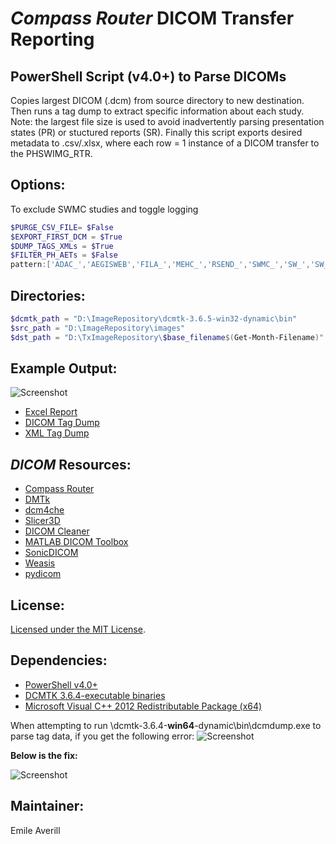 # *Compass Router* DICOM Transfer Reporting

## PowerShell Script (v4.0+) to Parse DICOMs
Copies largest DICOM (.dcm) from source directory to new destination. 
Then runs a tag dump to extract specific information about each study. 
Note: the largest file size is used to avoid inadvertently parsing presentation states (PR) or stuctured reports (SR).
Finally this script exports desired metadata to .csv/.xlsx, where each row = 1 instance of a DICOM transfer to the PHSWIMG_RTR. 


## Options: 
To exclude SWMC studies and toggle logging
```powershell
$PURGE_CSV_FILE= $False
$EXPORT_FIRST_DCM = $True
$DUMP_TAGS_XMLs = $True
$FILTER_PH_AETs = $False
pattern:['ADAC_','AEGISWEB','FILA_','MEHC_','RSEND_','SWMC_','SW_','SW_CATH','VANC_']
```

## Directories:
```powershell
$dcmtk_path = "D:\ImageRepository\dcmtk-3.6.5-win32-dynamic\bin"
$src_path = "D:\ImageRepository\images"
$dst_path = "D:\TxImageRepository\$base_filename$(Get-Month-Filename)"
```


## Example Output:
![Screenshot](https://github.com/github-pdx/dicom.router-parser/blob/master/excel.export.png)
* [Excel Report](https://github.com/github-pdx/dicom.router-parser/blob/master/PHSWIMG_RTR_Transfers_06-09-19.xlsx)
* [DICOM Tag Dump](https://github.com/github-pdx/dicom.router-parser/blob/master/592dbbe4f8994a36abcf85b4d67e1abb.junk/9fe63f0a-d304-4a22-9e4b-f0ebe63f7f78.txt)
* [XML Tag Dump](https://github.com/github-pdx/dicom.router-parser/blob/master/592dbbe4f8994a36abcf85b4d67e1abb.junk/9fe63f0a-d304-4a22-9e4b-f0ebe63f7f78.xml)


## *DICOM* Resources:
* [Compass Router](http://www.laurelbridge.com/pdf/Compass-User-Manual.pdf)
* [DMTk](https://dicom.offis.de/dcmtk.php.en)
* [dcm4che](https://dcm4che.atlassian.net/wiki/spaces/lib/overview)
* [Slicer3D](https://www.slicer.org/)
* [DICOM Cleaner](http://www.dclunie.com/pixelmed/software/webstart/DicomCleanerUsage.html)
* [MATLAB DICOM Toolbox](https://www.mathworks.com/help/images/scientific-file-formats.html)
* [SonicDICOM](https://sonicdicom.com/)
* [Weasis](https://nroduit.github.io/en/)
* [pydicom](https://pydicom.github.io/pydicom/stable/index.html)


## License:
[Licensed under the MIT License](LICENSE).


## **Dependencies:**
* [PowerShell v4.0+](https://www.microsoft.com/en-us/download/details.aspx?id=54616)
* [DCMTK 3.6.4-executable binaries](https://github.com/github-pdx/dicom.router-parser/tree/master/dcmtk-3.6.4-win32-dynamic)
* [Microsoft Visual C++ 2012 Redistributable Package (x64)](https://www.microsoft.com/en-us/download/details.aspx?id=30679)

When attempting to run \dcmtk-3.6.4-**win64**-dynamic\bin\dcmdump.exe to parse tag data, if you get the following error: 
![Screenshot](https://github.com/github-pdx/dicom.router-parser/blob/master/missing.MSVCP110.dll_(x64).png)

**Below is the fix:**

![Screenshot](https://github.com/github-pdx/dicom.router-parser/blob/master/install.C++.redistributable_(x64).png)

## Maintainer:
Emile Averill
